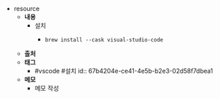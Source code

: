 - resource
	- **내용**
		- 설치
			- ```shell
			  brew install --cask visual-studio-code
			  ```
	- **출처**
	- **태그**
		- #vscode #설치
		  id:: 67b4204e-ce41-4e5b-b2e3-02d58f7dbea1
	- **메모**
		- 메모 작성